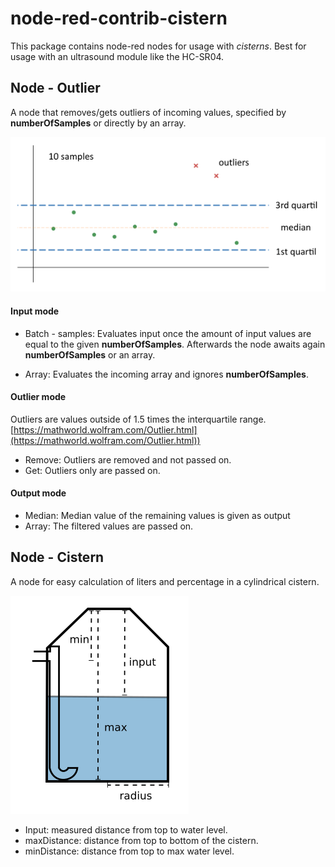 # node-red-contrib-cistern

This package contains node-red nodes for usage with *cisterns*.
Best for usage with an ultrasound module like the HC-SR04. 

## Node - Outlier
A node that removes/gets outliers of incoming values, specified by **numberOfSamples** or directly by an array.

![](resources/outlier.png)

#### Input mode
- Batch - samples:
Evaluates input once the amount of input values are equal to the given **numberOfSamples**.
Afterwards the node awaits again **numberOfSamples** or an array.

- Array: Evaluates the incoming array and ignores **numberOfSamples**.

#### Outlier mode
 Outliers are values outside of 1.5 times the interquartile range. [https://mathworld.wolfram.com/Outlier.html](https://mathworld.wolfram.com/Outlier.html))

- Remove: Outliers are removed and not passed on.
- Get: Outliers only are passed on.

#### Output mode
- Median: Median value of the remaining values is given as output
- Array: The filtered values are passed on.


## Node - Cistern
A node for easy calculation of liters and percentage in a cylindrical cistern.

![](resources/cistern.png)

- Input: measured distance from top to water level.
- maxDistance: distance from top to bottom of the cistern.
- minDistance: distance from top to max water level.

